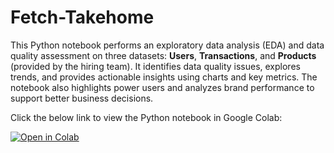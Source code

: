 # Fetch-Takehome

This Python notebook performs an exploratory data analysis (EDA) and data quality assessment on three datasets: **Users**, **Transactions**, and **Products** (provided by the hiring team). It identifies data quality issues, explores trends, and provides actionable insights using charts and key metrics. The notebook also highlights power users and analyzes brand performance to support better business decisions.

Click the below link to view the Python notebook in Google Colab:  

[![Open in Colab](https://colab.research.google.com/assets/colab-badge.svg)](https://colab.research.google.com/drive/1hENXFOXba9Ctj23v-2AUhkJ94VzkUCrx?usp=sharing)
